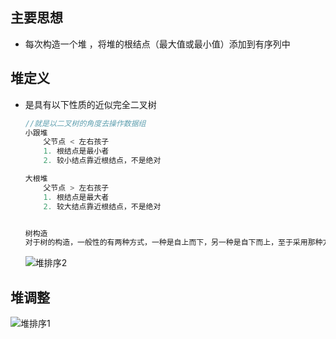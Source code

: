 



## 主要思想

*   每次构造一个堆 ，将堆的根结点（最大值或最小值）添加到有序列中

## 堆定义

*   是具有以下性质的近似完全二叉树

    ```go
    //就是以二叉树的角度去操作数据组
    小跟堆
    	父节点 < 左右孩子  
    	1. 根结点是最小者
    	2. 较小结点靠近根结点，不是绝对
    
    大根堆
    	父节点 > 左右孩子 
    	1. 根结点是最大者
    	2. 较大结点靠近根结点，不是绝对

    
    树构造
    对于树的构造，一般性的有两种方式，一种是自上而下，另一种是自下而上，至于采用那种方式方便，要依据具体的情况。堆的构造过程是自下而上的方式。这种方式有个好处，每个小堆是否满足堆的性质，只要查看堆顶的元素是否满足堆的性质，如果不满足，可以将根和左右子节点的值进行比较，取得最大的值交换根元素的值，然后继续考虑被交换的位置
    ```
    
    ![堆排序2](%E5%A0%86%E6%8E%92%E5%BA%8F2.jpg)

## 堆调整

![堆排序1](%E5%A0%86%E6%8E%92%E5%BA%8F1.jpg)

